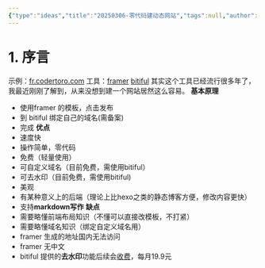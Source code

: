 ```yaml
---
{"type":"ideas","title":"20250306-零代码建动态网站","tags":null,"author":"codertoro","establish":"2025-03-06","update":"2025-03-06","dg-publish":true,"permalink":"/Ideas/20250306-零代码建动态网站/","dgPassFrontmatter":true,"created":"2025-03-06T17:12:00.118+08:00","updated":"2025-03-06T18:29:54.045+08:00"}
---
```


# 1. 序言
示例：[fr.codertoro.com](fr.codertoro.com)
工具：[framer](www.framer.com)   [bitiful](www.bitiful.com)
其实这个工具已经流行很多年了，我最近刚刚了解到，从来没想到建一个网站居然这么容易。
 **基本原理**
 - 使用framer 的模板，点击发布
 - 到 bitiful 绑定自己的域名(需备案)
 - 完成
**优点**
- 速度快
- 操作简单，零代码
- 免费（轻量使用）
- 可自定义域名（目前免费，需使用bitiful）
- 可去水印（目前免费，需使用bitiful)
- 美观
- 有某种意义上的后端（理论上比hexo之类的静态博客方便，修改内容更快）
- 支持**markdown写作**
**缺点**
- 需要略懂前端布局知识（不懂可以直接改模板，不打紧）
- 需要略懂域名知识（绑定自定义域名用）
- framer 生成的地址国内无法访问
- framer 无中文
- bitiful 提供的**去水印**功能后续会[收费](https://framer.bitiful.com)，每月19.9元
 
